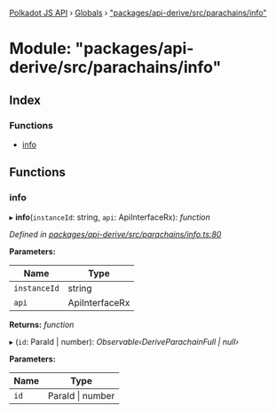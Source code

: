 [Polkadot JS API](../README.md) › [Globals](../globals.md) › ["packages/api-derive/src/parachains/info"](_packages_api_derive_src_parachains_info_.md)

# Module: "packages/api-derive/src/parachains/info"

## Index

### Functions

* [info](_packages_api_derive_src_parachains_info_.md#info)

## Functions

###  info

▸ **info**(`instanceId`: string, `api`: ApiInterfaceRx): *function*

*Defined in [packages/api-derive/src/parachains/info.ts:80](https://github.com/polkadot-js/api/blob/6ae75ba92e/packages/api-derive/src/parachains/info.ts#L80)*

**Parameters:**

Name | Type |
------ | ------ |
`instanceId` | string |
`api` | ApiInterfaceRx |

**Returns:** *function*

▸ (`id`: ParaId | number): *Observable‹DeriveParachainFull | null›*

**Parameters:**

Name | Type |
------ | ------ |
`id` | ParaId &#124; number |
